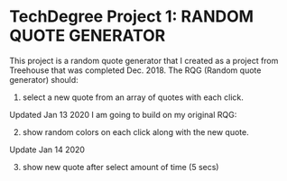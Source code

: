 # TechDegree Project 1: RANDOM QUOTE GENERATOR
This project is a random quote generator that I created as a project from Treehouse that was completed Dec. 2018. The RQG (Random quote generator) should:

1. select a new quote from an array of quotes with each click.

Updated Jan 13 2020
I am going to build on my original RQG:

2. show random colors on each click along with the new quote.

Update Jan 14 2020

3. show new quote after select amount of time (5 secs)
